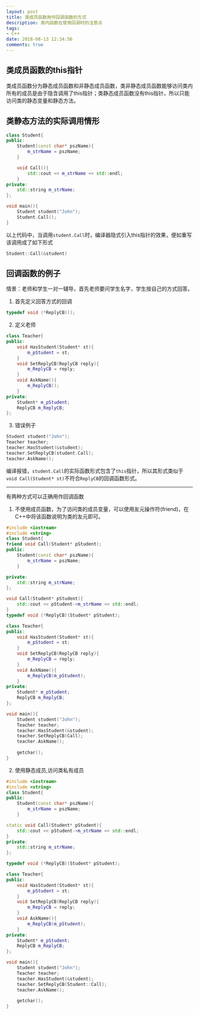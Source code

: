 ```yaml
---
layout: post 
title: 类成员函数用作回调函数的方式
description: 类内函数在使用回调时的注意点
tags:
- C++
date: 2018-08-13 12:34:56
comments: true
---
```


## 类成员函数的this指针
类成员函数分为静态成员函数和非静态成员函数，类非静态成员函数能够访问类内所有的成员是由于隐含调用了this指针；类静态成员函数没有this指针，所以只能访问类的静态变量和静态方法。
## 类静态方法的实际调用情形
```c++
class Student{
public:
    Student(const char* pszName){
        m_strName = pszName;
    }

    void Call(){
        std::cout << m_strName << std::endl;
    }
private:
    std::string m_strName;
};

void main(){
    Student student("John");
    Student.Call();
}
```
以上代码中，当调用`student.Call`时，编译器隐式引入this指针的效果，便如重写该调用成了如下形式
```c++
Student::Call(&student)
```
## 回调函数的例子
情景：老师和学生一对一辅导，首先老师要问学生名字，学生按自己的方式回答。
1. 首先定义回答方式的回调
```c++
typedef void (*ReplyCB)();
```
2. 定义老师
```c++
class Teacher{
public:
    void HasStudent(Student* st){
        m_pStudent = st;
    }
    void SetReplyCB(ReplyCB reply){
        m_ReplyCB = reply;
    }
    void AskName(){
        m_ReplyCB();
    }
private:
    Student* m_pStudent;
    ReplyCB m_ReplyCB;
};
```
3. 错误例子
```c++
Student student("John");
Teacher teacher;
teacher.HasStudent(&student);
teacher.SetReplyCB(student.Call);
teacher.AskName();
``` 
编译报错，`student.Call`的实际函数形式包含了`this`指针，所以其形式类似于`void Call(Student* st)`不符合`ReplyCB`的回调函数形式。

***

有两种方式可以正确用作回调函数
1. 不使用成员函数，为了访问类的成员变量，可以使用友元操作符(friend)，在C++中将该函数说明为类的友元即可。 

```c++
#include <iostream>
#include <string>
class Student{
friend void Call(Student* pStudent);
public:
	Student(const char* pszName){
		m_strName = pszName;
	}

private:
	std::string m_strName;
};

void Call(Student* pStudent){
	std::cout << pStudent->m_strName << std::endl;
}
typedef void (*ReplyCB)(Student* pStudent);

class Teacher{
public:
	void HasStudent(Student* st){
		m_pStudent = st;
	}
	void SetReplyCB(ReplyCB reply){
		m_ReplyCB = reply;
	}
	void AskName(){
		m_ReplyCB(m_pStudent);
	}
private:
	Student* m_pStudent;
	ReplyCB m_ReplyCB;
};

void main(){
	Student student("John");
	Teacher teacher;
	teacher.HasStudent(&student);
	teacher.SetReplyCB(Call);
	teacher.AskName();
	
	getchar();
}
```

2. 使用静态成员,访问类私有成员  
   
```c++
#include <iostream>
#include <string>
class Student{
public:
	Student(const char* pszName){
		m_strName = pszName;
	}

static void Call(Student* pStudent){
	std::cout << pStudent->m_strName << std::endl;
}
private:
	std::string m_strName;
};

typedef void (*ReplyCB)(Student* pStudent);

class Teacher{
public:
	void HasStudent(Student* st){
		m_pStudent = st;
	}
	void SetReplyCB(ReplyCB reply){
		m_ReplyCB = reply;
	}
	void AskName(){
		m_ReplyCB(m_pStudent);
	}
private:
	Student* m_pStudent;
	ReplyCB m_ReplyCB;
};

void main(){
	Student student("John");
	Teacher teacher;
	teacher.HasStudent(&student);
	teacher.SetReplyCB(Student::Call);
	teacher.AskName();
	
	getchar();
}
```
